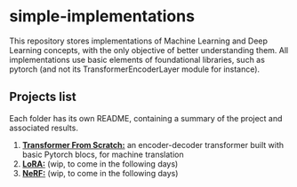 # simple-implementations

This repository stores implementations of Machine Learning and Deep Learning concepts, with the only objective of better understanding them. All implementations use basic elements of foundational libraries, such as pytorch (and not its TransformerEncoderLayer module for instance).

## Projects list

Each folder has its own README, containing a summary of the project and associated results.

1. [**Transformer From Scratch:**](/01_transformer_from_scratch/) an encoder-decoder transformer built with basic Pytorch blocs, for machine translation
2. [**LoRA:**](/02_lora/) (wip, to come in the following days)
3. [**NeRF:**](/03_nerf/) (wip, to come in the following days)
